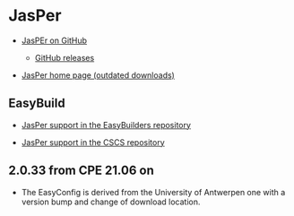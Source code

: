 # JasPer

  * [JasPEr on GitHub](https://github.com/jasper-software/jasper)

      * [GitHub releases](https://github.com/jasper-software/jasper/releases)

  * [JasPer home page (outdated downloads)](https://www.ece.uvic.ca/~frodo/jasper/)

## EasyBuild

  * [JasPer support in the EasyBuilders repository](https://github.com/easybuilders/easybuild-easyconfigs/tree/main/easybuild/easyconfigs/j/JasPer)

  * [JasPer support in the CSCS repository](https://github.com/eth-cscs/production/tree/master/easybuild/easyconfigs/j/JasPer)


## 2.0.33 from CPE 21.06 on

  * The EasyConfig is derived from the University of Antwerpen one with a version
    bump and change of download location.

